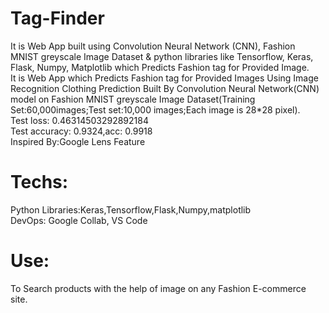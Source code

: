 # Tag-Finder
It is Web App built using  Convolution Neural Network (CNN), Fashion MNIST greyscale Image Dataset \& python libraries like Tensorflow, Keras, Flask, Numpy, Matplotlib which Predicts Fashion tag for Provided Image. </br>
It is Web App which Predicts Fashion tag for Provided Images Using Image Recognition Clothing Prediction Built By Convolution Neural Network(CNN) model on Fashion MNIST greyscale Image Dataset(Training Set:60,000images;Test set:10,000 images;Each image is 28*28 pixel). </br>
Test loss: 0.46314503292892184 </br>
Test accuracy: 0.9324,acc: 0.9918  </br>
Inspired By:Google Lens Feature
# Techs:
Python Libraries:Keras,Tensorflow,Flask,Numpy,matplotlib </br> 
DevOps: Google Collab, VS Code
# Use:
To Search products with the help of image on any Fashion E-commerce site.
